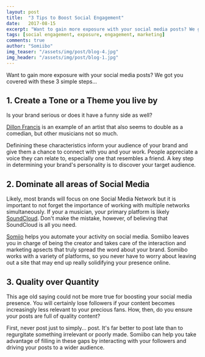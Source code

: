 ```yaml
---
layout: post
title:  "3 Tips to Boost Social Engagement"
date:   2017-08-15
excerpt: "Want to gain more exposure with your social media posts? We got you covered with these 3 simple steps..."
tags: [social engagement, exposure, engagement, marketing]
comments: true
author: "Somiibo"
img_teaser: "/assets/img/post/blog-4.jpg"
img_header: "/assets/img/post/blog-1.jpg"
---
```


Want to gain more exposure with your social media posts? We got you covered with these 3 simple steps...

## 1. Create a Tone or a Theme you live by
Is your brand serious or does it have a funny side as well?

[Dillon Francis](https://soundcloud.com/dillonfrancis) is an example of an artist that also seems to double as a comedian, but other musicians not so much.

Definining these characteristics inform your audience of your brand and give them a chance to connect with you and your work. People appreciate a voice they can relate to, especially one that resembles a friend. A key step in determining your brand's personality is to discover your target audience.

## 2. Dominate all areas of Social Media
Likely, most brands will focus on one Social Media Network but it is important to not forget the importance of working with multiple networks simultaneously. If your a musician, your primary platform is likely [SoundCloud](https://soundcloud.com). Don't make the mistake, however, of believing that SoundCloud is all you need.

[Somiio](https://somiibo.com) helps you automate your activity on social media. Somiibo leaves you in charge of being the creator and takes care of the interaction and marketing apsects that truly spread the word about your brand. Somiibo works with a variety of platforms, so you never have to worry about leaving out a site that may end up really solidifying your presence online.


## 3. Quality over Quantity
This age old saying could not be more true for boosting your social media presence. You will certainly lose followers if your content becomes increasingly less relevant to your precious fans. How, then, do you ensure your posts are full of quality content?

First, never post just to simply... post. It's far better to post late than to regurgitate something irrelevant or poorly made. Somiibo can help you take advantage of filling in these gaps by interacting with your followers and driving your posts to a wider audience.
